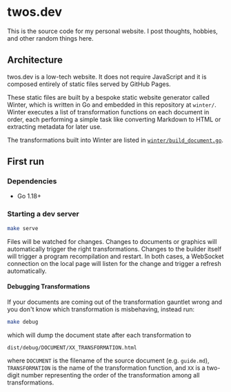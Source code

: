 # twos.dev

This is the source code for my personal website. I post thoughts, hobbies, and
other random things here.

## Architecture

twos.dev is a low-tech website. It does not require JavaScript and it is
composed entirely of static files served by GitHub Pages.

These static files are built by a bespoke static website generator called
Winter, which is written in Go and embedded in this repository at `winter/`.
Winter executes a list of transformation functions on each document in order,
each performing a simple task like converting Markdown to HTML or extracting
metadata for later use.

The transformations built into Winter are listed in
[`winter/build_document.go`](./winter/build_document.go).

## First run

### Dependencies

- Go 1.18+

### Starting a dev server

```sh
make serve
```

Files will be watched for changes. Changes to documents or graphics will
automatically trigger the right transformations. Changes to the builder
itself will trigger a program recompilation and restart. In both cases, a
WebSocket connection on the local page will listen for the change and trigger a
refresh automatically.

#### Debugging Transformations

If your documents are coming out of the transformation gauntlet wrong and you
don't know which transformation is misbehaving, instead run:

```sh
make debug
```

which will dump the document state after each transformation to

```
dist/debug/DOCUMENT/XX_TRANSFORMATION.html
```

where `DOCUMENT` is the filename of the source document (e.g. `guide.md`),
`TRANSFORMATION` is the name of the transformation function, and `XX` is a
two-digit number representing the order of the transformation among all
transformations.
